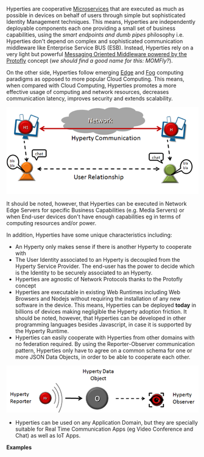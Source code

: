Hyperties are cooperative [Microservices](http://martinfowler.com/articles/microservices.html) that are executed as much as possible in devices on behalf of users through simple but sophisticated Identity Management techniques. This means, Hyperties are independently deployable components each one providing a small set of business capabilities, using the *smart endpoints and dumb pipes* philosophy i.e. Hyperties don't depend on complex and sophisticated communication middleware like Enterprise Service BUS (ESB). Instead, Hyperties rely on a very light but powerful [Messaging Oriented Middleware powered by the Protofly](momfly.md) concept (*we should find a good name for this: MOMFly?*).

On the other side, Hyperties follow emerging [Edge](https://en.wikipedia.org/wiki/Edge_computing) and [Fog](https://en.wikipedia.org/wiki/Fog_computing) computing paradigms as opposed to more popular Cloud Computing. This means, when compared with Cloud Computing, Hyperties promotes a more effective usage of computing and network resources, decreases communication latency, improves security and extends scalability.

![Hyperty Concept and Edge Computing](hyperty-concept1.png)

It should be noted, however, that Hyperties can be executed in Network Edge Servers for specific Business Capabilities (e.g. Media Servers) or when End-user devices don't have enough capabilities eg in terms of computing resources and/or power.

In addition, Hyperties have some unique characteristics including:

-	An Hyperty only makes sense if there is another Hyperty to cooperate with
-	The User Identity associated to an Hyperty is decoupled from the Hyperty Service Provider. The end-user has the power to decide which is the Identity to be securely associated to an Hyperty.
-	Hyperties are agnostic of Network Protocols thanks to the Protofly concept
-	Hyperties are executable in existing Web Runtimes including Web Browsers and Nodejs without requiring the installation of any new software in the device. This means, Hyperties can be deployed **today** in billions of devices making negligible the Hyperty adoption friction. It should be noted, however, that Hyperties can be developed in other programming languages besides Javascript, in case it is supported by the Hyperty Runtime.
-	Hyperties can easily cooperate with Hyperties from other domains with no federation required. By using the Reporter-Observer communication pattern, Hyperties only have to agree on a common schema for one or more JSON Data Objects, in order to be able to cooperate each other.

![Reporter-Observer Communication Pattern](reporter-observer.png)

-	Hyperties can be used on any Application Domain, but they are specially suitable for Real Time Communication Apps (eg Video Conference and Chat) as well as IoT Apps.

**Examples**
